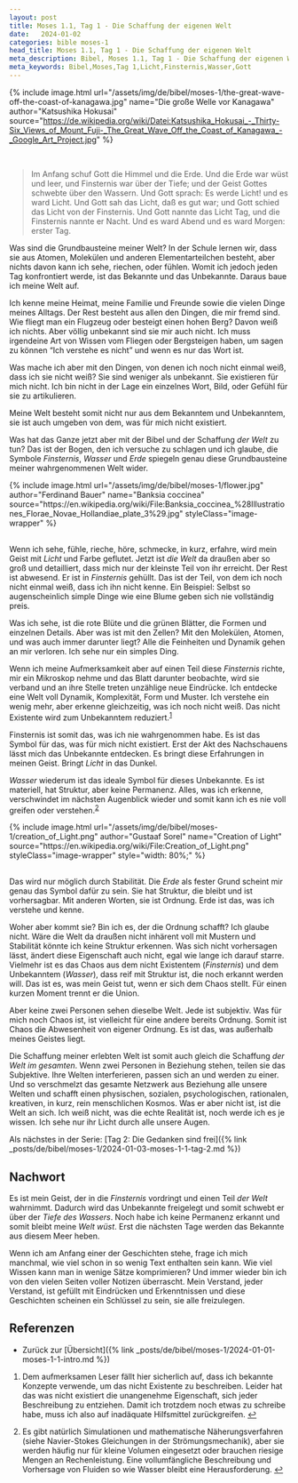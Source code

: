 ```yaml
---
layout: post
title: Moses 1.1, Tag 1 - Die Schaffung der eigenen Welt
date:   2024-01-02
categories: bible moses-1
head_title: Moses 1.1, Tag 1 - Die Schaffung der eigenen Welt
meta_description: Bibel, Moses 1.1, Tag 1 - Die Schaffung der eigenen Welt
meta_keywords: Bibel,Moses,Tag 1,Licht,Finsternis,Wasser,Gott
---
```


{% include image.html
  url="/assets/img/de/bibel/moses-1/the-great-wave-off-the-coast-of-kanagawa.jpg"
  name="Die große Welle vor Kanagawa"
  author="Katsushika Hokusai"
  source="https://de.wikipedia.org/wiki/Datei:Katsushika_Hokusai_-_Thirty-Six_Views_of_Mount_Fuji-_The_Great_Wave_Off_the_Coast_of_Kanagawa_-_Google_Art_Project.jpg"
%}

<br>

> Im Anfang schuf Gott die Himmel und die Erde. Und die Erde war wüst und leer, und Finsternis war über der Tiefe; und der Geist Gottes schwebte über den Wassern. Und Gott sprach: Es werde Licht! und es ward Licht. Und Gott sah das Licht, daß es gut war; und Gott schied das Licht von der Finsternis. Und Gott nannte das Licht Tag, und die Finsternis nannte er Nacht. Und es ward Abend und es ward Morgen: erster Tag.

<span class="first-letter">W</span>as sind die Grundbausteine meiner Welt? In der Schule lernen wir, dass sie aus Atomen, Molekülen und anderen Elementarteilchen besteht, aber nichts davon kann ich sehe, riechen, oder fühlen. Womit ich jedoch jeden Tag konfrontiert werde, ist das Bekannte und das Unbekannte. Daraus baue ich meine Welt auf.

Ich kenne meine Heimat, meine Familie und Freunde sowie die vielen Dinge meines Alltags. Der Rest besteht aus allen den Dingen, die mir fremd sind. Wie fliegt man ein Flugzeug oder besteigt einen hohen Berg? Davon weiß ich nichts. Aber völlig unbekannt sind sie mir auch nicht. Ich muss irgendeine Art von Wissen vom Fliegen oder Bergsteigen haben, um sagen zu können “Ich verstehe es nicht” und wenn es nur das Wort ist.

Was mache ich aber mit den Dingen, von denen ich noch nicht einmal weiß, dass ich sie nicht weiß? Sie sind weniger als unbekannt. Sie existieren für mich nicht. Ich bin nicht in der Lage ein einzelnes Wort, Bild, oder Gefühl für sie zu artikulieren.

Meine Welt besteht somit nicht nur aus dem Bekanntem und Unbekanntem, sie ist auch umgeben von dem, was für mich nicht existiert.

Was hat das Ganze jetzt aber mit der Bibel und der Schaffung *der Welt* zu tun? Das ist der Bogen, den ich versuche zu schlagen und ich glaube, die Symbole *Finsternis*, *Wasser* und *Erde* spiegeln genau diese Grundbausteine meiner wahrgenommenen Welt wider.

<div class="row">
  <div style="margin-bottom: 30px;" class="col-6">
    {% include image.html
      url="/assets/img/de/bibel/moses-1/flower.jpg"
      author="Ferdinand Bauer"
      name="Banksia coccinea"
      source="https://en.wikipedia.org/wiki/File:Banksia_coccinea_%28Illustrationes_Florae_Novae_Hollandiae_plate_3%29.jpg"
      styleClass="image-wrapper"
    %}
  </div>
  <div class="col-6">
    <p style="margin-top: 0;">
      Wenn ich sehe, fühle, rieche, höre, schmecke, in kurz, erfahre, wird mein Geist mit <i>Licht</i> und Farbe geflutet. Jetzt ist <i>die Welt</i> da draußen aber so groß und detailliert, dass mich nur der kleinste Teil von ihr erreicht. Der Rest ist abwesend. Er ist in <i>Finsternis</i> gehüllt. Das ist der Teil, von dem ich noch nicht einmal weiß, dass ich ihn nicht kenne. Ein Beispiel: Selbst so augenscheinlich simple Dinge wie eine Blume geben sich nie vollständig preis.
    </p>
  </div>
</div>

Was ich sehe, ist die rote Blüte und die grünen Blätter, die Formen und einzelnen Details. Aber was ist mit den Zellen? Mit den Molekülen, Atomen, und was auch immer darunter liegt? Alle die Feinheiten und Dynamik gehen an mir verloren. Ich sehe nur ein simples Ding.

Wenn ich meine Aufmerksamkeit aber auf einen Teil diese *Finsternis* richte, mir ein Mikroskop nehme und das Blatt darunter beobachte, wird sie verband und an ihre Stelle treten unzählige neue Eindrücke. Ich entdecke eine Welt voll Dynamik, Komplexität, Form und Muster. Ich verstehe ein wenig mehr, aber erkenne gleichzeitig, was ich noch nicht weiß. Das nicht Existente wird zum Unbekanntem reduziert.<sup id="fnref:1" role="doc-noteref"><a href="#fn:1" class="footnote" rel="footnote">1</a></sup>

<div class="row">
  <div class="col-6">
    <p style="margin-top: 0;">
      Finsternis ist somit das, was ich nie wahrgenommen habe. Es ist das Symbol für das, was für mich nicht existiert. Erst der Akt des Nachschauens lässt mich das Unbekannte entdecken. Es bringt diese Erfahrungen in meinen Geist. Bringt <i>Licht</i> in das Dunkel.
    </p>
    <p>
      <i>Wasser</i> wiederum ist das ideale Symbol für dieses Unbekannte. Es ist materiell, hat Struktur, aber keine Permanenz. Alles, was ich erkenne, verschwindet im nächsten Augenblick wieder und somit kann ich es nie voll greifen oder verstehen.<sup id="fnref:2" role="doc-noteref"><a href="#fn:2" class="footnote" rel="footnote">2</a></sup>
    </p>

  </div>
  <div style="margin-bottom: 30px;" class="col-6">
    {% include image.html
      url="/assets/img/de/bibel/moses-1/creation_of_Light.png"
      author="Gustaaf Sorel"
      name="Creation of Light"
      source="https://en.wikipedia.org/wiki/File:Creation_of_Light.png"
      styleClass="image-wrapper"
      style="width: 80%;"
    %}
  </div>
</div>

Das wird nur möglich durch Stabilität. Die *Erde* als fester Grund scheint mir genau das Symbol dafür zu sein. Sie hat Struktur, die bleibt und ist vorhersagbar. Mit anderen Worten, sie ist Ordnung. Erde ist das, was ich verstehe und kenne.

Woher aber kommt sie? Bin ich es, der die Ordnung schafft? Ich glaube nicht. Wäre die Welt da draußen nicht inhärent voll mit Mustern und Stabilität könnte ich keine Struktur erkennen. Was sich nicht vorhersagen lässt, ändert diese Eigenschaft auch nicht, egal wie lange ich darauf starre. Vielmehr ist es das Chaos aus dem nicht Existentem (*Finsternis*) und dem Unbekanntem (*Wasser*), dass reif mit Struktur ist, die noch erkannt werden will. Das ist es, was mein Geist tut, wenn er sich dem Chaos stellt. Für einen kurzen Moment trennt er die Union.

Aber keine zwei Personen sehen dieselbe Welt. Jede ist subjektiv. Was für mich noch Chaos ist, ist vielleicht für eine andere bereits Ordnung. Somit ist Chaos die Abwesenheit von eigener Ordnung. Es ist das, was außerhalb meines Geistes liegt.

Die Schaffung meiner erlebten Welt ist somit auch gleich die Schaffung *der Welt im gesamten*. Wenn zwei Personen in Beziehung stehen, teilen sie das Subjektive. Ihre Welten interferieren, passen sich an und werden zu einer. Und so verschmelzt das gesamte Netzwerk aus Beziehung alle unsere Welten und schafft einen physischen, sozialen, psychologischen, rationalen, kreativen, in kurz, rein menschlichen Kosmos. Was er aber nicht ist, ist die Welt an sich. Ich weiß nicht, was die echte Realität ist, noch werde ich es je wissen. Ich sehe nur ihr Licht durch alle unsere Augen.

Als nächstes in der Serie: [Tag 2: Die Gedanken sind frei]({% link _posts/de/bibel/moses-1/2024-01-03-moses-1-1-tag-2.md %})

## Nachwort
Es ist mein Geist, der in die *Finsternis* vordringt und einen Teil *der Welt* wahrnimmt. Dadurch wird das Unbekannte freigelegt und somit schwebt er über der *Tiefe des Wassers*. Noch habe ich keine Permanenz erkannt und somit bleibt meine *Welt wüst*. Erst die nächsten Tage werden das Bekannte aus diesem Meer heben.

Wenn ich am Anfang einer der Geschichten stehe, frage ich mich manchmal, wie viel schon in so wenig Text enthalten sein kann. Wie viel Wissen kann man in wenige Sätze komprimieren? Und immer wieder bin ich von den vielen Seiten voller Notizen überrascht. Mein Verstand, jeder Verstand, ist gefüllt mit Eindrücken und Erkenntnissen und diese Geschichten scheinen ein Schlüssel zu sein, sie alle freizulegen.

## Referenzen
* Zurück zur [Übersicht]({% link _posts/de/bibel/moses-1/2024-01-01-moses-1-1-intro.md %})

<div class="footnotes" role="doc-endnotes">
  <ol>
    <li id="fn:1" role="doc-endnote">
      <p>Dem aufmerksamen Leser fällt hier sicherlich auf, dass ich bekannte Konzepte verwende, um das nicht Existente zu beschreiben. Leider hat das was nicht existiert die unangenehme Eigenschaft, sich jeder Beschreibung zu entziehen. Damit ich trotzdem noch etwas zu schreibe habe, muss ich also auf inadäquate Hilfsmittel zurückgreifen.&nbsp;<a href="#fnref:1" class="reversefootnote" role="doc-backlink">↩</a></p>
    </li>
    <li id="fn:2" role="doc-endnote">
      <p>Es gibt natürlich Simulationen und mathematische Näherungsverfahren (siehe Navier-Stokes Gleichungen in der Strömungsmechanik), aber sie werden häufig nur für kleine Volumen eingesetzt oder brauchen riesige Mengen an Rechenleistung. Eine vollumfängliche Beschreibung und Vorhersage von Fluiden so wie Wasser bleibt eine Herausforderung.&nbsp;<a href="#fnref:2" class="reversefootnote" role="doc-backlink">↩</a></p>
    </li>
  </ol>
</div>
